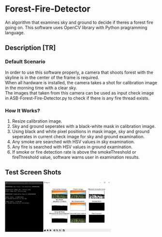 # Forest-Fire-Detector
An algorithm that examines sky and ground to decide if theres a forest fire going on. This software uses OpenCV library with Python pragramming language.

## Description [TR]

### Default Scenario

In order to use this software properly, a camera that shoots forest with the skyline is in the center of the frame is required.<br>
When all hardware is installed, the camera takes a shot for calibration image in the morning time with a clear sky.<br>
The images that taken from this camera can be used as input check image in ASB-Forest-Fire-Detector.py to check if there is any fire thread exists.

### How It Works?

1. Resize calibration image.
2. Sky and ground seperates with a black-white mask in calibration image.
3. Using black and white pixel positions in mask image, sky and ground seperates in current check image for sky and ground examination.
4. Any smoke are searched with HSV values in sky examination.
5. Any fire is searched with HSV values in ground examination.
6. If smoke or fire detection rate is above the smokeThreshold or fireThreshold value, software warns user in examination results.

## Test Screen Shots

<img src="https://github.com/AhmetSergen/Forest-Fire-Detector/blob/master/test1.JPG" width="350" alt="test1">
